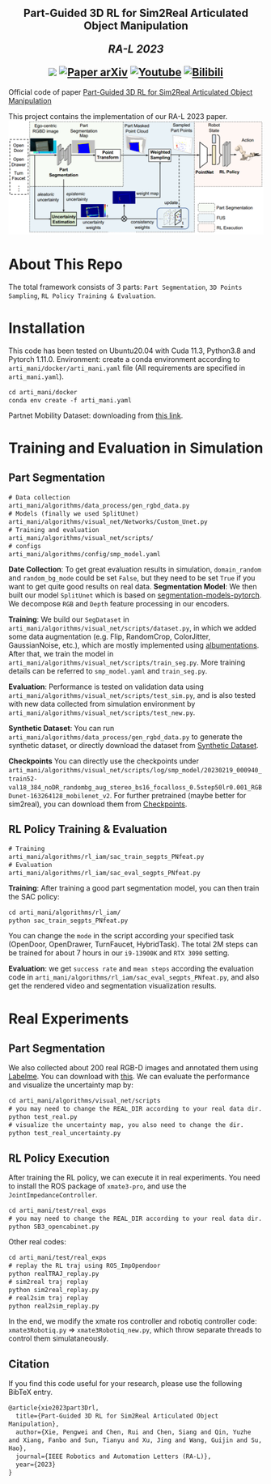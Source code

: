 <h2 align="center">
  <b>Part-Guided 3D RL for Sim2Real Articulated Object Manipulation</b>

<b><i>RA-L 2023 </i></b>

<div align="center">
    <a href="https://ieeexplore.ieee.org/abstract/document/10242361/" target="_blank">
    <img src="https://img.shields.io/badge/ieee-%2300629B.svg?&style=for-the-badge&logo=ieee&logoColor=white"></a>
    <a href="https://arxiv.org/pdf/2404.17302" target="_blank">
    <img src="https://img.shields.io/badge/arxiv-%23B31B1B.svg?&style=for-the-badge&logo=arxiv&logoColor=white" alt="Paper arXiv"></a>
    <a href="https://www.youtube.com/watch?v=b8KvOjlGNJs" target="_blank">
    <img src="https://img.shields.io/badge/youtube-%23FF0000.svg?&style=for-the-badge&logo=youtube&logoColor=white" alt="Youtube"/></a>
    <a href="https://www.bilibili.com/video/BV1aH4y1H7aQ/" target="_blank">
    <img src="https://img.shields.io/badge/bilibili-%2300A1D6.svg?&style=for-the-badge&logo=bilibili&logoColor=white" alt="Bilibili"/></a>
</div>
</h2>

Official code of paper [Part-Guided 3D RL for Sim2Real Articulated Object Manipulation](https://ieeexplore.ieee.org/abstract/document/10242361/)

This project contains the implementation of our RA-L 2023 paper.
![](./img/Framework.png)

# About This Repo

The total framework consists of 3 parts: `Part Segmentation`, `3D Points Sampling`, `RL Policy Training & Evaluation`.

# Installation

This code has been tested on Ubuntu20.04 with Cuda 11.3, Python3.8 and Pytorch 1.11.0.
Environment: create a conda environment according to `arti_mani/docker/arti_mani.yaml` file (All requirements are specified in `arti_mani.yaml`).

```shell
cd arti_mani/docker
conda env create -f arti_mani.yaml 
```

Partnet Mobility Dataset: downloading from [this link](https://drive.google.com/file/d/1BdTjw70BSFVnWqxkZuQigyDM58TDffkK/view?usp=sharing).

# Training and Evaluation in Simulation

## Part Segmentation

```shell
# Data collection 
arti_mani/algorithms/data_process/gen_rgbd_data.py
# Models (finally we used SplitUnet) 
arti_mani/algorithms/visual_net/Networks/Custom_Unet.py
# Training and evaluation
arti_mani/algorithms/visual_net/scripts/
# configs
arti_mani/algorithms/config/smp_model.yaml
```

**Date Collection**: To get great evaluation results in simulation, `domain_random` and `random_bg_mode` could be set `False`, but they need to be set `True` if you want to get quite good results on real data.
**Segmentation Model**: We then built our model `SplitUnet` which is based on [segmentation-models-pytorch](https://github.com/qubvel/segmentation_models.pytorch.git). We decompose `RGB` and `Depth` feature processing in our encoders.

**Training**: We build our `SegDataset` in `arti_mani/algorithms/visual_net/scripts/dataset.py`, in which we added some data augmentation (e.g. Flip, RandomCrop, ColorJitter, GaussianNoise, etc.), which are mostly implemented using [albumentations](https://github.com/albumentations-team/albumentations). After that, we train the model in `arti_mani/algorithms/visual_net/scripts/train_seg.py`. More training details can be referred to `smp_model.yaml` and `train_seg.py`.

**Evaluation**: Performance is tested on validation data using `arti_mani/algorithms/visual_net/scripts/test_sim.py`, and is also tested with new data collected from simulation environment by `arti_mani/algorithms/visual_net/scripts/test_new.py`.

**Synthetic Dataset**:
You can run `arti_mani/algorithms/data_process/gen_rgbd_data.py` to generate the synthetic dataset, or directly download the dataset from [Synthetic Dataset](https://drive.google.com/drive/folders/1cwuDE-V-XqhWLrn-67ABL5ZbhgWkZPQJ?usp=sharing).

**Checkpoints**
You can directly use the checkpoints under `arti_mani/algorithms/visual_net/scripts/log/smp_model/20230219_000940_train52-val18_384_noDR_randombg_aug_stereo_bs16_focalloss_0.5step50lr0.001_RGBDunet-163264128_mobilenet_v2`. For further pretrained (maybe better for sim2real), you can download them from [Checkpoints](https://drive.google.com/drive/folders/1u0x83IBVZl-z1Fwlx2Fv1zgaDzl11lhB?usp=sharing).

## RL Policy Training & Evaluation

```angular2html
# Training
arti_mani/algorithms/rl_iam/sac_train_segpts_PNfeat.py
# Evaluation
arti_mani/algorithms/rl_iam/sac_eval_segpts_PNfeat.py
```

**Training**: After training a good part segmentation model, you can then train the SAC policy:

```shell
cd arti_mani/algorithms/rl_iam/
python sac_train_segpts_PNfeat.py
```

You can change the `mode` in the script according your specified task (OpenDoor, OpenDrawer, TurnFaucet, HybridTask). The total 2M steps can be trained for about 7 hours in our `i9-13900K` and `RTX 3090` setting.

**Evaluation**: we get `success rate` and `mean steps` according the evaluation code in `arti_mani/algorithms/rl_iam/sac_eval_segpts_PNfeat.py`, and also get the rendered video and segmentation visualization results.

# Real Experiments

## Part Segmentation

We also collected about 200 real RGB-D images and annotated them using [Labelme](https://github.com/wkentaro/labelme). You can download with [this](https://drive.google.com/file/d/1hr7wXvbDDtOoAH77zdunE4rSLm7cxLum/view?usp=sharing). We can evaluate the performance and visualize the uncertainty map by:

```shell
cd arti_mani/algorithms/visual_net/scripts
# you may need to change the REAL_DIR according to your real data dir. 
python test_real.py  
# visualize the uncertainty map, you also need to change the dir.
python test_real_uncertainty.py  
```

## RL Policy Execution

After training the RL policy, we can execute it in real experiments. You need to install the ROS package of `xmate3-pro`, and use the `JointImpedanceController`.

```shell
cd arti_mani/test/real_exps
# you may need to change the REAL_DIR according to your real data dir. 
python SB3_opencabinet.py
```

Other real codes:

```shell
cd arti_mani/test/real_exps
# replay the RL traj using ROS_ImpOpendoor
python realTRAJ_replay.py
# sim2real traj replay
python sim2real_replay.py
# real2sim traj replay
python real2sim_replay.py
```

In the end, we modify the xmate ros controller and robotiq controller code: `xmate3Robotiq.py` => `xmate3Robotiq_new.py`, which throw separate threads to control them simulataneously.

## Citation

If you find this code useful for your research, please use the following BibTeX entry.

```
@article{xie2023part3Drl,
  title={Part-Guided 3D RL for Sim2Real Articulated Object Manipulation},
  author={Xie, Pengwei and Chen, Rui and Chen, Siang and Qin, Yuzhe and Xiang, Fanbo and Sun, Tianyu and Xu, Jing and Wang, Guijin and Su, Hao},
  journal={IEEE Robotics and Automation Letters (RA-L)}, 
  year={2023}
}
```
